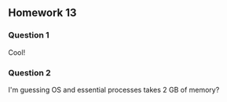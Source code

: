 ## Homework 13

### Question 1
Cool!

### Question 2
I'm guessing OS and essential processes takes 2 GB of memory?
